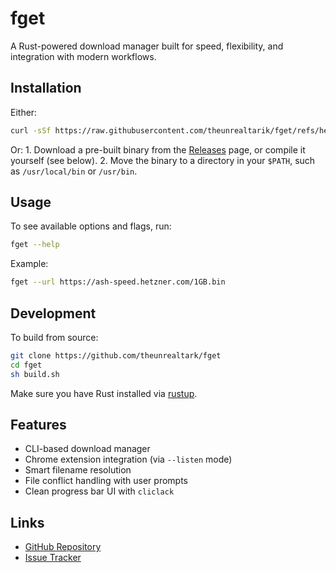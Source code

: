 
# fget

A Rust-powered download manager built for speed, flexibility, and integration with modern workflows.

## Installation

Either:

```bash
curl -sSf https://raw.githubusercontent.com/theunrealtarik/fget/refs/heads/main/install.sh | bash
```
Or:
	1. Download a pre-built binary from the [Releases](https://github.com/theunrealtark/fget/releases) page, or compile it yourself (see below).
	2. Move the binary to a directory in your `$PATH`, such as `/usr/local/bin` or `/usr/bin`.

## Usage

To see available options and flags, run:

```bash
fget --help
```

Example:

```bash
fget --url https://ash-speed.hetzner.com/1GB.bin
```

## Development

To build from source:

```bash
git clone https://github.com/theunrealtark/fget
cd fget
sh build.sh
```

Make sure you have Rust installed via [rustup](https://rustup.rs).

## Features

* CLI-based download manager
* Chrome extension integration (via `--listen` mode)
* Smart filename resolution
* File conflict handling with user prompts
* Clean progress bar UI with `cliclack`

## Links

* [GitHub Repository](https://github.com/theunrealtark/fget)
* [Issue Tracker](https://github.com/theunrealtark/fget/issues)

